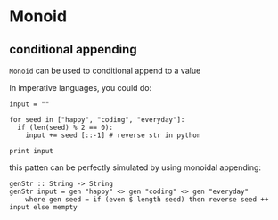 # Monoid

## conditional appending

`Monoid` can be used to conditional append to a value

In imperative languages,  you could do:

```
input = ""

for seed in ["happy", "coding", "everyday"]:
  if (len(seed) % 2 == 0):
    input += seed [::-1] # reverse str in python
    
print input

```
this patten can be perfectly simulated by using monoidal appending:

```
genStr :: String -> String
genStr input = gen "happy" <> gen "coding" <> gen "everyday"
    where gen seed = if (even $ length seed) then reverse seed ++ input else mempty 

```